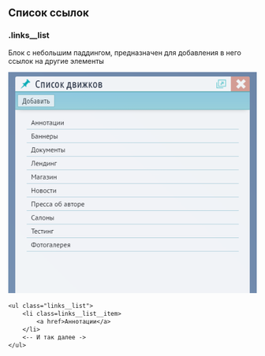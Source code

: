 ## Список ссылок

### .links\_\_list

Блок с небольшим паддингом, предназначен для добавления в него ссылок на другие элементы

![](/assets/links__list.png)

```
<ul class="links__list">
    <li class=links__list__item>
        <a href>Аннотации</a>
    </li>
    <-- И так далее ->
</ul>
```



